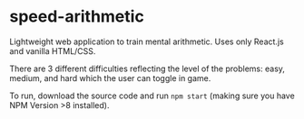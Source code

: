 # speed-arithmetic
Lightweight web application to train mental arithmetic. Uses only React.js and vanilla HTML/CSS.

There are 3 different difficulties reflecting the level of the problems: easy, medium, and hard which the user can toggle in game. 

To run, download the source code and run `npm start` (making sure you have NPM Version >8 installed). 
